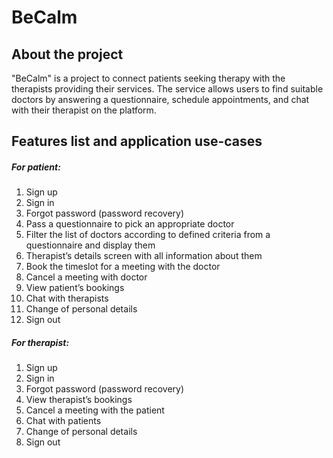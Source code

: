 # BeCalm
## About the project
"BeCalm" is a project to connect patients seeking therapy with the therapists providing their services. The service allows users to find suitable doctors by answering a questionnaire, schedule appointments, and chat with their therapist on the platform.

## Features list and application use-cases
##### For patient:
1. Sign up
2. Sign in
3. Forgot password (password recovery)
4. Pass a questionnaire to pick an appropriate doctor
5. Filter the list of doctors according to defined criteria from a questionnaire and display them
6. Therapist’s details screen with all information about them
7. Book the timeslot for a meeting with the doctor 
8. Cancel a meeting with doctor
9. View  patient’s bookings
10. Chat with therapists
11. Change of personal details
12. Sign out
    
##### For therapist:
1. Sign up
2. Sign in
3. Forgot password (password recovery)
4. View  therapist’s bookings
5. Cancel a meeting with the patient
6. Chat with patients
7. Change of personal details 
8. Sign out
